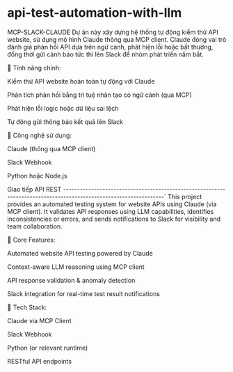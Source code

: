 # api-test-automation-with-llm
MCP-SLACK-CLAUDE
Dự án này xây dựng hệ thống tự động kiểm thử API website, sử dụng mô hình Claude thông qua MCP client. Claude đóng vai trò đánh giá phản hồi API dựa trên ngữ cảnh, phát hiện lỗi hoặc bất thường, đồng thời gửi cảnh báo tức thì lên Slack để nhóm phát triển nắm bắt.

🔹 Tính năng chính:

Kiểm thử API website hoàn toàn tự động với Claude

Phân tích phản hồi bằng trí tuệ nhân tạo có ngữ cảnh (qua MCP)

Phát hiện lỗi logic hoặc dữ liệu sai lệch

Tự động gửi thông báo kết quả lên Slack

🔧 Công nghệ sử dụng:

Claude (thông qua MCP client)

Slack Webhook

Python hoặc Node.js

Giao tiếp API REST
------------------------------------------------------------------------------------------------------------------`
This project provides an automated testing system for website APIs using Claude (via MCP client). It validates API responses using LLM capabilities, identifies inconsistencies or errors, and sends notifications to Slack for visibility and team collaboration.

🔹 Core Features:

Automated website API testing powered by Claude

Context-aware LLM reasoning using MCP client

API response validation & anomaly detection

Slack integration for real-time test result notifications

🔧 Tech Stack:

Claude via MCP Client

Slack Webhook

Python (or relevant runtime)

RESTful API endpoints
